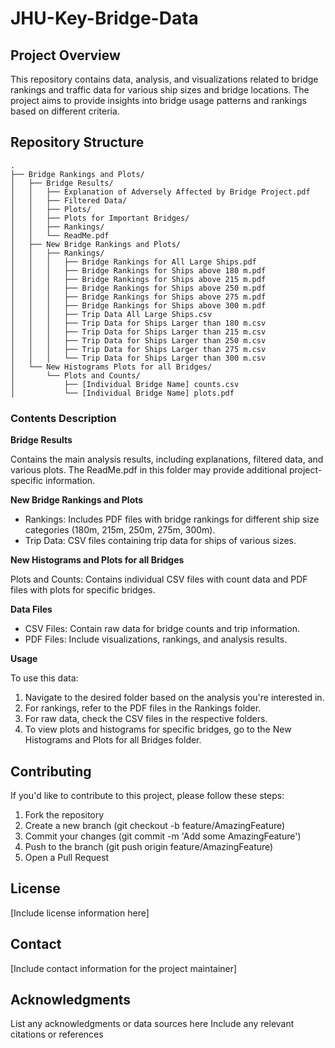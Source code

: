 # JHU-Key-Bridge-Data

## Project Overview
This repository contains data, analysis, and visualizations related to bridge rankings and traffic data for various ship sizes and bridge locations. The project aims to provide insights into bridge usage patterns and rankings based on different criteria.

## Repository Structure
```
.
├── Bridge Rankings and Plots/
│   ├── Bridge Results/
│   │   ├── Explanation of Adversely Affected by Bridge Project.pdf
│   │   ├── Filtered Data/
│   │   ├── Plots/
│   │   ├── Plots for Important Bridges/
│   │   ├── Rankings/
│   │   └── ReadMe.pdf
│   ├── New Bridge Rankings and Plots/
│   │   ├── Rankings/
│   │   │   ├── Bridge Rankings for All Large Ships.pdf
│   │   │   ├── Bridge Rankings for Ships above 180 m.pdf
│   │   │   ├── Bridge Rankings for Ships above 215 m.pdf
│   │   │   ├── Bridge Rankings for Ships above 250 m.pdf
│   │   │   ├── Bridge Rankings for Ships above 275 m.pdf
│   │   │   ├── Bridge Rankings for Ships above 300 m.pdf
│   │   │   ├── Trip Data All Large Ships.csv
│   │   │   ├── Trip Data for Ships Larger than 180 m.csv
│   │   │   ├── Trip Data for Ships Larger than 215 m.csv
│   │   │   ├── Trip Data for Ships Larger than 250 m.csv
│   │   │   ├── Trip Data for Ships Larger than 275 m.csv
│   │   │   └── Trip Data for Ships Larger than 300 m.csv
│   └── New Histograms Plots for all Bridges/
│       └── Plots and Counts/
│           ├── [Individual Bridge Name] counts.csv
│           └── [Individual Bridge Name] plots.pdf
```

### Contents Description
 **Bridge Results**
 
Contains the main analysis results, including explanations, filtered data, and various plots. The ReadMe.pdf in this folder may provide additional project-specific information.

 **New Bridge Rankings and Plots**
 
- Rankings: Includes PDF files with bridge rankings for different ship size categories (180m, 215m, 250m, 275m, 300m).
- Trip Data: CSV files containing trip data for ships of various sizes.

**New Histograms and Plots for all Bridges**

Plots and Counts: Contains individual CSV files with count data and PDF files with plots for specific bridges.

**Data Files**

- CSV Files: Contain raw data for bridge counts and trip information.
- PDF Files: Include visualizations, rankings, and analysis results.

**Usage**

To use this data:

1. Navigate to the desired folder based on the analysis you're interested in.
2. For rankings, refer to the PDF files in the Rankings folder.
3. For raw data, check the CSV files in the respective folders.
4. To view plots and histograms for specific bridges, go to the New Histograms and Plots for all Bridges folder.
   
## Contributing
If you'd like to contribute to this project, please follow these steps:
1. Fork the repository
2. Create a new branch (git checkout -b feature/AmazingFeature)
3. Commit your changes (git commit -m 'Add some AmazingFeature')
4. Push to the branch (git push origin feature/AmazingFeature)
5. Open a Pull Request

## License
[Include license information here]

## Contact
[Include contact information for the project maintainer]

## Acknowledgments
List any acknowledgments or data sources here
Include any relevant citations or references

